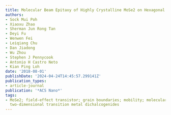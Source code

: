 ```yaml
---
title: Molecular Beam Epitaxy of Highly Crystalline MoSe2 on Hexagonal Boron Nitride
authors:
- Sock Mui Poh
- Xiaoxu Zhao
- Sherman Jun Rong Tan
- Deyi Fu
- Wenwen Fei
- Leiqiang Chu
- Dan Jiadong
- Wu Zhou
- Stephen J Pennycook
- Antonio H Castro Neto
- Kian Ping Loh
date: '2018-08-01'
publishDate: '2024-04-24T14:45:57.299141Z'
publication_types:
- article-journal
publication: '*ACS Nano*'
tags:
- MoSe2; field-effect transistor; grain boundaries; mobility; molecular beam epitaxy;
  two-dimensional transition metal dichalcogenides
---
```

